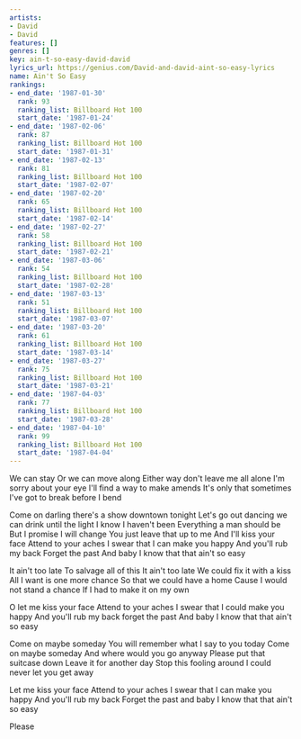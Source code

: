 ```yaml
---
artists:
- David
- David
features: []
genres: []
key: ain-t-so-easy-david-david
lyrics_url: https://genius.com/David-and-david-aint-so-easy-lyrics
name: Ain't So Easy
rankings:
- end_date: '1987-01-30'
  rank: 93
  ranking_list: Billboard Hot 100
  start_date: '1987-01-24'
- end_date: '1987-02-06'
  rank: 87
  ranking_list: Billboard Hot 100
  start_date: '1987-01-31'
- end_date: '1987-02-13'
  rank: 81
  ranking_list: Billboard Hot 100
  start_date: '1987-02-07'
- end_date: '1987-02-20'
  rank: 65
  ranking_list: Billboard Hot 100
  start_date: '1987-02-14'
- end_date: '1987-02-27'
  rank: 58
  ranking_list: Billboard Hot 100
  start_date: '1987-02-21'
- end_date: '1987-03-06'
  rank: 54
  ranking_list: Billboard Hot 100
  start_date: '1987-02-28'
- end_date: '1987-03-13'
  rank: 51
  ranking_list: Billboard Hot 100
  start_date: '1987-03-07'
- end_date: '1987-03-20'
  rank: 61
  ranking_list: Billboard Hot 100
  start_date: '1987-03-14'
- end_date: '1987-03-27'
  rank: 75
  ranking_list: Billboard Hot 100
  start_date: '1987-03-21'
- end_date: '1987-04-03'
  rank: 77
  ranking_list: Billboard Hot 100
  start_date: '1987-03-28'
- end_date: '1987-04-10'
  rank: 99
  ranking_list: Billboard Hot 100
  start_date: '1987-04-04'
---
```

We can stay
Or we can move along
Either way don't leave me all alone
I'm sorry about your eye
I'll find a way to make amends
It's only that sometimes
I've got to break before I bend

Come on darling there's a show downtown tonight
Let's go out dancing we can drink until the light
I know I haven't been
Everything a man should be
But I promise I will change
You just leave that up to me
And I'll kiss your face
Attend to your aches
I swear that I can make you happy
And you'll rub my back
Forget the past
And baby I know that that ain't so easy

It ain't too late
To salvage all of this
It ain't too late
We could fix it with a kiss
All I want is one more chance
So that we could have a home
Cause I would not stand a chance
If I had to make it on my own

O let me kiss your face
Attend to your aches
I swear that I could make you happy
And you'll rub my back forget the past
And baby I know that that ain't so easy

Come on maybe someday
You will remember what I say to you today
Come on maybe someday
And where would you go anyway
Please put that suitcase down
Leave it for another day
Stop this fooling around
I could never let you get away

Let me kiss your face
Attend to your aches
I swear that I can make you happy
And you'll rub my back
Forget the past and baby
I know that that ain't so easy

Please
